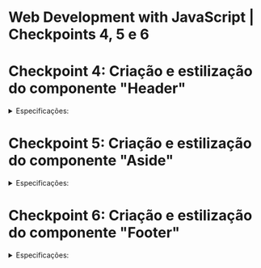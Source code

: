 # Web Development with JavaScript | Checkpoints 4, 5 e 6

# Checkpoint 4: Criação e estilização do componente "Header"
<details>
    <summary>Especificações:</summary>
        <li> Data de Entrega: 19/09 </li>
        <li> Descrição: 
             Começaremos com a parte mais visualmente dominante de uma página: o Header. </li>
        <li> Especificações: 
             Componente Principal:"Header" </li>
        <li> Localização:
             Salve dentro da estrutura componente/header. Nome do arquivo: Header.js. </li>
        <li> Inclua:
             Um título ou logotipo (pode ser fictício).
             Um menu de navegação com os itens: "Home", "Sobre", "Contato", "Blog" e "FAQ".  </li>
        <li> Estilize o "Header" usando styled-components. Dê ênfase à cor, tipo de letra e espaçamento. </li>
        <li> O projeto como um todo deve ter um max-width de 1200px. </li>
        <li> Imagens: Se usar algum logotipo ou imagem, salve-os em imagens. </li>
</details>

# Checkpoint 5: Criação e estilização do componente "Aside"
<details>
    <summary>Especificações:</summary>
        <li> Data de Entrega: 03/10 </li>
        <li> Descrição: 
             O "Aside" nos permite exibir informações secundárias mas ainda importantes. </li>
        <li> Especificações: 
             Componente "Aside" </li>
        <li> Localização:
             Salve dentro da estrutura componente/aside. Nome do arquivo: Aside.js. </li>
        <li> O "Aside" deve incluir:
             Uma breve biografia (máximo 150 palavras).
             Uma foto de perfil (pode ser qualquer imagem representativa).
             Links para perfis de mídias sociais (Facebook, Twitter, LinkedIn, Instagram).
             Uma lista de habilidades ou interesses. </li>
             
        <li> Estilize o "Aside" usando styled-components. Pense em uma paleta de cores
        harmoniosa e mantenha a consistência com o "Header". </li>
        <li> O "Aside" deve ter um width de 300px e height de 800px. </li>
        <li> Imagens: Se usar alguma imagem, como uma foto de perfil, salve-a em imagens. </li>
</details>

# Checkpoint 6: Criação e estilização do componente "Footer"
<details>
    <summary>Especificações:</summary>
        - Data de Entrega: 17/10
        - Descrição: Finalmente, vamos amarrar tudo com um rodapé eficiente e informativo.
        - Especificações: Componente "Footer"
        - Localização: Salve dentro da estrutura componente/footer. Nome do arquivo: Footer.js.
        - O "Footer" deve conter:
        - Informações de contato: e-mail e número de telefone.
        - Uma seção de direitos autorais com o ano atual.
        - Links úteis ou uma repetição do menu principal do header.
        - Um pequeno "Sobre nós" (máximo 50 palavras).
        - Estilize o "Footer" usando styled-components. Lembre-se de manter a coesão com
        os estilos anteriores.
</details>